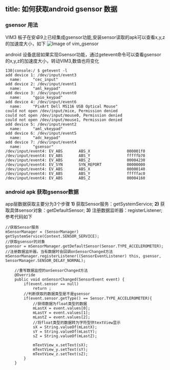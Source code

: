 title: 如何获取android gsensor 数据
---
### gsensor 用法
VIM3 板子在安卓9上已经集成gsensor功能,安装sensor读取的apk可以查看x,y,z的加速度大小，如下
![Image of vim_gsensor](/android/images/vim3/sensor.png)

android 设备底层如果实现Gsensor功能，通过getevent命令可以查看gsensor 的x,y,z的加速度大小，转动VIM3,数值也将变化
```shell
130|console:/ $ getevent -l                                                    
add device 1: /dev/input/event3
  name:     "cec_input"
add device 2: /dev/input/event1
  name:     "aml_keypad"
add device 3: /dev/input/event0
  name:     "gpio_keypad"
add device 4: /dev/input/event6
  name:     "PixArt Dell MS116 USB Optical Mouse"
could not open /dev/input/mice, Permission denied
could not open /dev/input/mouse0, Permission denied
could not open /dev/input/mouse1, Permission denied
add device 5: /dev/input/event2
  name:     "aml_vkeypad"
add device 6: /dev/input/event5
  name:     "adc_keypad"
add device 7: /dev/input/event4
  name:     "gsensor"
/dev/input/event4: EV_ABS       ABS_X                000001f0            
/dev/input/event4: EV_ABS       ABS_Y                fffffb70            
/dev/input/event4: EV_ABS       ABS_Z                00004230            
/dev/input/event4: EV_SYN       SYN_REPORT           00000000            
/dev/input/event4: EV_ABS       ABS_X                00000140            
/dev/input/event4: EV_ABS       ABS_Y                fffffac0            
/dev/input/event4: EV_ABS       ABS_Z                00004160            

```

### android apk 获取gsensor数据
app层数据获取主要分为3个步骤
**1)** 获取Sensor服务：getSystemService;
**2)** 获取具体sensor对象：getDefaultSensor;
**3)** 注册数据监听器：registerListener;
参考代码如下
```shell
//获取Sensor服务
mSensorManager = (SensorManager) getSystemService(Context.SENSOR_SERVICE);
//获取gsensor的对象
gsensor = mSensorManager.getDefaultSensor(Sensor.TYPE_ACCELEROMETER);
//注册数据监听器，当有数据时会回调onSensorChanged方法
mSensorManager.registerListener((SensorEventListener) this, gsensor, SensorManager.SENSOR_DELAY_NORMAL);

    //重写数据监控的onSensorChanged方法
    @Override
    public void onSensorChanged(SensorEvent event) {
        if(event.sensor == null)
            return ;
        //判断获取的数据类型是不是gsensor
        if(event.sensor.getType() == Sensor.TYPE_ACCELEROMETER){
            //获得数据为float类型的数据
            mLastX = event.values[0];
            mLastY = event.values[1];
            mLastZ = event.values[2];
            //将float类型的数据转为字符型供textView显示
            sX = String.valueOf(mLastX);
            sY = String.valueOf(mLastY);
            sZ = String.valueOf(mLastZ);
 
            mTextView_x.setText(sX);
            mTextView_y.setText(sY);
            mTextView_z.setText(sZ);
        }
    }

```
